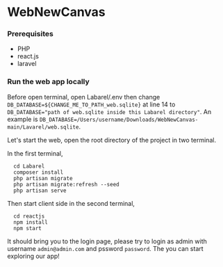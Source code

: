 # WebNewCanvas
### Prerequisites
- PHP
- react.js
- laravel

### Run the web app locally
Before open terminal, open Labarel/.env then change `DB_DATABASE=${CHANGE_ME_TO_PATH_web.sqlite}` at line 14 to `DB_DATABASE="path of web.sqlite inside this Labarel directory"`. An example is `DB_DATABASE=/Users/username/Downloads/WebNewCanvas-main/Lavarel/web.sqlite`.

Let's start the web, open the root directory of the project in two terminal.

In the first terminal,
```
  cd Labarel
  composer install
  php artisan migrate
  php artisan migrate:refresh --seed
  php artisan serve
```

Then start client side in the second terminal,
```
  cd reactjs
  npm install
  npm start
```

It should bring you to the login page, please try to login as admin with username `admin@admin.com` and pssword `password`. The you can start exploring our app!
